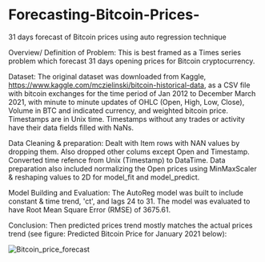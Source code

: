 # Forecasting-Bitcoin-Prices-
31 days forecast of Bitcoin prices using auto regression technique


Overview/ Definition of Problem: This is best framed as a Times series problem which forecast 31 days opening prices for Bitcoin cryptocurrency.

Dataset: The original dataset was downloaded from Kaggle, https://www.kaggle.com/mczielinski/bitcoin-historical-data, as a CSV file with bitcoin exchanges for the time period of Jan 2012 to December March 2021, with minute to minute updates of OHLC (Open, High, Low, Close), Volume in BTC and indicated currency, and weighted bitcoin price. Timestamps are in Unix time. Timestamps without any trades or activity have their data fields filled with NaNs.

Data Cleaning & preparation: Dealt with Item rows with NAN values by dropping them. Also dropped other colums except Open and Timestamp. Converted time refence from Unix (Timestamp) to DataTime. Data preparation also included normalizing the Open prices using MinMaxScaler & reshaping values to 2D for model_fit and model_predict.

Model Building and Evaluation: The AutoReg model was built to include constant & time trend, 'ct', and lags 24 to 31. The model was evaluated to have Root Mean Square Error (RMSE) of 3675.61.

Conclusion: Then predicted prices trend mostly matches the actual prices trend (see figure: Predicted Bitcoin Price for January 2021 below):


![Bitcoin_price_forecast](https://user-images.githubusercontent.com/73043768/141595534-97fd2cb5-c4d0-440b-bc0f-0e21a4b1029c.png)


